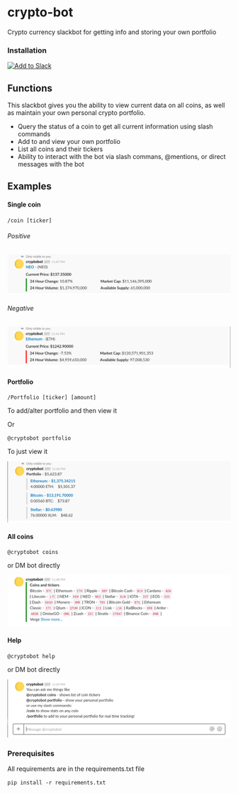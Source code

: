 # crypto-bot
Crypto currency slackbot for getting info and storing your own portfolio

### Installation

<a href="https://slack.com/oauth/authorize?client_id=96216496371.297528272727&scope=incoming-webhook,commands,bot,chat:write:bot"><img alt="Add to Slack" height="40" width="139" src="https://platform.slack-edge.com/img/add_to_slack.png" srcset="https://platform.slack-edge.com/img/add_to_slack.png 1x, https://platform.slack-edge.com/img/add_to_slack@2x.png 2x" /></a>

## Functions

This slackbot gives you the ability to view current data on all coins, as well as maintain your own personal crypto portfolio.

 - Query the status of a coin to get all current information using slash commands
 - Add to and view your own portfolio
 - List all coins and their tickers
 - Ability to interact with the bot via slash commans, @mentions, or direct messages with the bot
 
 
## Examples
 
#### Single coin
 ```
/coin [ticker]
 ```

###### Positive
![Alt text](screenshots/Single-coin-positive.png "Single Coin Positive")

###### Negative
![Alt text](screenshots/Single-coin-negative.png "Single Coin Negative")

#### Portfolio
 ```
/Portfolio [ticker] [amount]
 ``` 
 
 To add/alter portfolio and then view it
 
 Or
 
 ```
@cryptobot portfolio
 ``` 
 
 To just view it
 
![Alt text](screenshots/Portfolio.png "Portfolio")

#### All coins
 ```
@cryptobot coins
 ``` 
 
 or DM bot directly
 
![Alt text](screenshots/List-all-coins.png "All Coins")

#### Help
 ```
@cryptobot help
 ``` 
 
 or DM bot directly
 
![Alt text](screenshots/Help-menu.png "Help Menu")

### Prerequisites

All requirements are in the requirements.txt file

```
pip install -r requirements.txt
```


